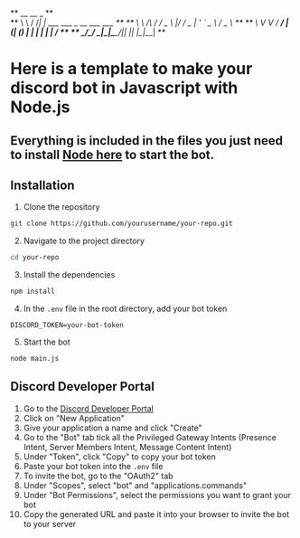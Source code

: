 ** __        __   _                           **    
** \ \      / /__| | ___ ___  _ __ ___   ___  **
**  \ \ /\ / / _ \ |/ __/ _ \| '_ ` _ \ / _ \ **
**   \ V  V /  __/ | (_| (_) | | | | | |  __/ **
**    \_/\_/ \___|_|\___\___/|_| |_| |_|\___| **

# Here is a template to make your discord bot in Javascript with Node.js

## Everything is included in the files you just need to install **[Node here](https://nodejs.org/en/download)** to start the bot.

## Installation
1. Clone the repository
```bash
git clone https://github.com/yourusername/your-repo.git
```
2. Navigate to the project directory
```bash
cd your-repo
```
3. Install the dependencies
```bash
npm install
```
4. In the `.env` file in the root directory, add your bot token
```
DISCORD_TOKEN=your-bot-token
```
5. Start the bot
```bash
node main.js
```

## Discord Developer Portal

1. Go to the [Discord Developer Portal](https://discord.com/developers/applications)
2. Click on "New Application"
3. Give your application a name and click "Create"
4. Go to the "Bot" tab tick all the Privileged Gateway Intents (Presence Intent, Server Members Intent, Message Content Intent)
5. Under "Token", click "Copy" to copy your bot token
6. Paste your bot token into the `.env` file
7. To invite the bot, go to the "OAuth2" tab
8. Under "Scopes", select "bot" and "applications.commands"
9. Under "Bot Permissions", select the permissions you want to grant your bot
10. Copy the generated URL and paste it into your browser to invite the bot to your server